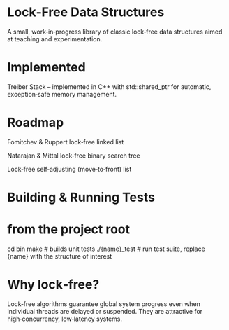 # Lock‑Free Data Structures

A small, work‑in‑progress library of classic lock‑free data structures aimed at teaching and experimentation.

# Implemented

Treiber Stack – implemented in C++ with std::shared_ptr for automatic, exception‑safe memory management.

# Roadmap

Fomitchev & Ruppert lock‑free linked list

Natarajan & Mittal lock‑free binary search tree

Lock‑free self‑adjusting (move‑to‑front) list

# Building & Running Tests

# from the project root
cd bin
make          # builds unit tests
./{name}_test   # run test suite, replace {name} with the structure of interest

# Why lock‑free?

Lock‑free algorithms guarantee global system progress even when individual threads are delayed or suspended. They are attractive for high‑concurrency, low‑latency systems.
